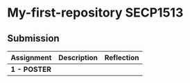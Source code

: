 # My-first-repository SECP1513 
## Submission
| **Assignment** | **Description**  | **Reflection** |
| ----- |  ------ | ----- | 
| **1 - POSTER** |  | 
